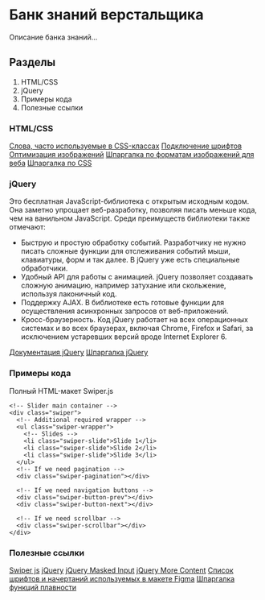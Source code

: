 # Банк знаний верстальщика

Описание банка знаний...

## Разделы
1. HTML/CSS
2. jQuery
3. Примеры кода
4. Полезные ссылки

### HTML/CSS
[Слова, часто используемые в CSS-классах](https://github.com/yoksel/common-words)
[Подключение шрифтов](http://site4business.net/css/kak-podklyuchit-shrift.html)
[Оптимизация изображений](https://squoosh.app/)
[Шпаргалка по форматам изображений для веба](https://htmlacademy.ru/blog/html/image-formats)
[Шпаргалка по CSS](https://adam-marsden.co.uk/css-cheat-sheet)

### jQuery
Это бесплатная JavaScript-библиотека с открытым исходным кодом. Она заметно упрощает веб-разработку, позволяя писать меньше кода, чем на ванильном JavaScript.
Среди преимуществ библиотеки также отмечают:

- Быструю и простую обработку событий. Разработчику не нужно писать сложные функции для отслеживания событий мыши, клавиатуры, форм и так далее. В jQuery уже есть специальные обработчики.
- Удобный API для работы с анимацией. jQuery позволяет создавать сложную анимацию, например затухание или скольжение, используя лаконичный код.
- Поддержку AJAX. В библиотеке есть готовые функции для осуществления асинхронных запросов от веб-приложений.
- Кросс-браузерность. Код jQuery работает на всех операционных системах и во всех браузерах, включая Chrome, Firefox и Safari, за исключением устаревших версий вроде Internet Explorer 6.

[Документация jQuery](https://jquery-docs.ru/)
[Шпаргалка jQuery](https://only-to-top.ru/blog/coding/2019-01-10-shpargalka-po-ispolzovaniyu-jquery.html)

### Примеры кода
Полный HTML-макет Swiper.js
```
<!-- Slider main container -->
<div class="swiper">
  <!-- Additional required wrapper -->
  <ul class="swiper-wrapper">
    <!-- Slides -->
    <li class="swiper-slide">Slide 1</li>
    <li class="swiper-slide">Slide 2</li>
    <li class="swiper-slide">Slide 3</li>
  </ul>
  <!-- If we need pagination -->
  <div class="swiper-pagination"></div>

  <!-- If we need navigation buttons -->
  <div class="swiper-button-prev"></div>
  <div class="swiper-button-next"></div>

  <!-- If we need scrollbar -->
  <div class="swiper-scrollbar"></div>
</div>
```

### Полезные ссылки
[Swiper js](https://swiperjs.com/get-started)
[jQuery](https://releases.jquery.com/)
[jQuery Masked Input](https://plugins.jquery.com/maskedinput/)
[jQuery More Content](https://wahawaher.github.io/morecontent-js/)
[Список шрифтов и начертаний используемых в макете Figma](https://www.figma.com/community/plugin/746097413727734148/Font-Fascia)
[Шпаргалка функций плавности](https://easings.net/ru)
